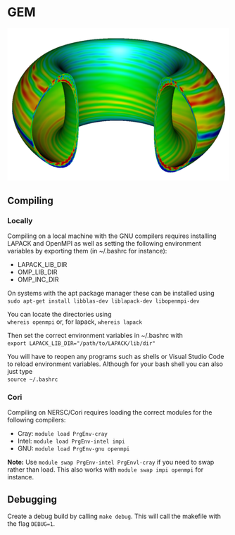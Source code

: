 # GEM

![GEM_Sim](Docs/Images/GEM_Sim.png)

## Compiling

### **Locally**

Compiling on a local machine with the GNU compilers requires installing LAPACK and OpenMPI as well as setting the following environment variables by exporting them (in ~/.bashrc for instance):

* LAPACK_LIB_DIR
* OMP_LIB_DIR
* OMP_INC_DIR

On systems with the apt package manager these can be installed using </br>
`sudo apt-get install libblas-dev liblapack-dev libopenmpi-dev`

You can locate the directories using </br>
`whereis openmpi` or, for lapack, `whereis lapack`

Then set the correct environment variables in ~/.bashrc with </br>
`export LAPACK_LIB_DIR="/path/to/LAPACK/lib/dir"`

You will have to reopen any programs such as shells or Visual Studio Code to reload environment variables. Although for your bash shell you can also just type </br>
`source ~/.bashrc`

### **Cori**

Compiling on NERSC/Cori requires loading the correct modules for the following compilers:</br>

* Cray:  `module load PrgEnv-cray`
* Intel: `module load PrgEnv-intel impi`
* GNU:   `module load PrgEnv-gnu openmpi`

**Note:** Use `module swap PrgEnv-intel PrgEnvl-cray` if you need to swap rather than load. This also works with `module swap impi openmpi` for instance.

## Debugging

Create a debug build by calling `make debug`. This will call the makefile with the flag `DEBUG=1`.
